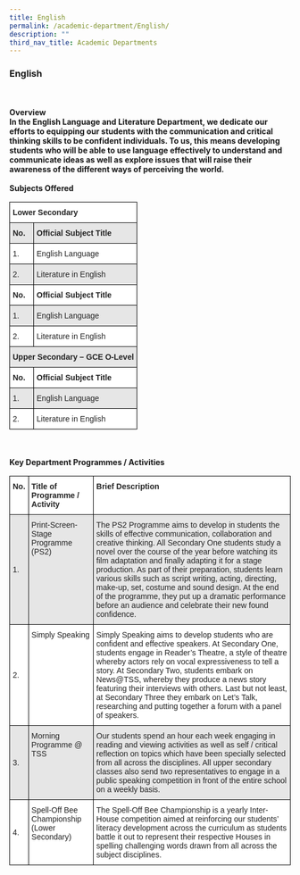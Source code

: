 ```yaml
---
title: English
permalink: /academic-department/English/
description: ""
third_nav_title: Academic Departments
---
```

### English
<br>
<br>
<b>Overview<b>
	<br>
In the English Language and Literature Department, we dedicate our efforts to equipping our students with the communication and critical thinking skills to be confident individuals. To us, this means developing students who will be able to use language effectively to understand and communicate ideas as well as explore issues that will raise their awareness of the different ways of perceiving the world.
	<br>
	<br>
	<b> Subjects Offered<b>
		<br>
		<style type="text/css">
.tg  {border-collapse:collapse;border-spacing:0;}
.tg td{border-color:black;border-style:solid;border-width:1px;font-family:Arial, sans-serif;font-size:14px;
  overflow:hidden;padding:10px 5px;word-break:normal;}
.tg th{border-color:black;border-style:solid;border-width:1px;font-family:Arial, sans-serif;font-size:14px;
  font-weight:normal;overflow:hidden;padding:10px 5px;word-break:normal;}
.tg .tg-l2bf{background-color:#FFF;color:#222;font-weight:bold;text-align:left;vertical-align:top}
.tg .tg-h5mn{background-color:#E6E6E6;color:#222;text-align:left;vertical-align:middle}
.tg .tg-rs0e{background-color:#E6E6E6;color:#222;font-weight:bold;text-align:left;vertical-align:top}
.tg .tg-1ppo{background-color:#FFF;color:#222;text-align:left;vertical-align:middle}
</style>
<table class="tg">
<thead>
  <tr>
    <th class="tg-l2bf" colspan="2"><span style="font-weight:bold">Lower Secondary</span></th>
  </tr>
</thead>
<tbody>
  <tr>
    <td class="tg-rs0e"><span style="font-weight:bold">No.</span></td>
    <td class="tg-rs0e"><span style="font-weight:bold">Official Subject Title</span></td>
  </tr>
  <tr>
    <td class="tg-1ppo">1.</td>
    <td class="tg-1ppo">English Language</td>
  </tr>
  <tr>
    <td class="tg-h5mn">2.</td>
    <td class="tg-h5mn">Literature in English</td>
  </tr>
  <tr>
    <td class="tg-l2bf"><span style="font-weight:bold">No.</span></td>
    <td class="tg-l2bf"><span style="font-weight:bold">Official Subject Title</span></td>
  </tr>
  <tr>
    <td class="tg-h5mn">1.</td>
    <td class="tg-h5mn">English Language</td>
  </tr>
  <tr>
    <td class="tg-1ppo">2.</td>
    <td class="tg-1ppo">Literature in English</td>
  </tr>
  <tr>
    <td class="tg-rs0e" colspan="2"><span style="font-weight:bold">Upper Secondary – GCE O-Level</span></td>
  </tr>
  <tr>
    <td class="tg-l2bf"><span style="font-weight:bold">No.</span></td>
    <td class="tg-l2bf"><span style="font-weight:bold">Official Subject Title</span></td>
  </tr>
  <tr>
    <td class="tg-h5mn">1.</td>
    <td class="tg-h5mn">English Language</td>
  </tr>
  <tr>
    <td class="tg-1ppo">2.</td>
    <td class="tg-1ppo">Literature in English</td>
  </tr>
</tbody>
</table>
		<br>
		<br>
		<b> Key Department Programmes / Activities </b>
		<style type="text/css">
.tg  {border-collapse:collapse;border-spacing:0;}
.tg td{border-color:black;border-style:solid;border-width:1px;font-family:Arial, sans-serif;font-size:14px;
  overflow:hidden;padding:10px 5px;word-break:normal;}
.tg th{border-color:black;border-style:solid;border-width:1px;font-family:Arial, sans-serif;font-size:14px;
  font-weight:normal;overflow:hidden;padding:10px 5px;word-break:normal;}
.tg .tg-l2bf{background-color:#FFF;color:#222;font-weight:bold;text-align:left;vertical-align:top}
.tg .tg-h5mn{background-color:#E6E6E6;color:#222;text-align:left;vertical-align:middle}
.tg .tg-xyrl{background-color:#E6E6E6;color:#222;text-align:left;vertical-align:top}
.tg .tg-1ppo{background-color:#FFF;color:#222;text-align:left;vertical-align:middle}
.tg .tg-tsok{background-color:#FFF;color:#222;text-align:left;vertical-align:top}
</style>
<table class="tg">
<thead>
  <tr>
    <th class="tg-l2bf"><span style="font-weight:bold">No.</span></th>
    <th class="tg-l2bf"><span style="font-weight:bold">Title of Programme / Activity</span></th>
    <th class="tg-l2bf"><span style="font-weight:bold">Brief Description</span></th>
  </tr>
</thead>
<tbody>
  <tr>
    <td class="tg-h5mn">1.</td>
    <td class="tg-xyrl"><span style="font-weight:400">Print-Screen-Stage Programme (PS2)</span></td>
    <td class="tg-xyrl"><span style="font-weight:400">The PS2 Programme aims to develop in students the skills of effective communication, collaboration and creative thinking. All Secondary One students study a novel over the course of the year before watching its film adaptation and finally adapting it for a stage production. As part of their preparation, students learn various skills such as script writing, acting, directing, make-up, set, costume and sound design.  At the end of the programme, they put up a dramatic performance before an audience and celebrate their new found confidence.</span></td>
  </tr>
  <tr>
    <td class="tg-1ppo">2.</td>
    <td class="tg-tsok"><span style="font-weight:400">Simply Speaking</span></td>
    <td class="tg-tsok"><span style="font-weight:400">Simply Speaking aims to develop students who are confident and effective speakers. At Secondary One, students engage in Reader’s Theatre, a style of theatre whereby actors rely on vocal expressiveness to tell a story. At Secondary Two, students embark on News@TSS, whereby they produce a news story featuring their interviews with others. Last but not least, at Secondary Three they embark on Let’s Talk, researching and putting together a forum with a panel of speakers.</span></td>
  </tr>
  <tr>
    <td class="tg-h5mn">3.</td>
    <td class="tg-xyrl"><span style="font-weight:400">Morning Programme @ TSS</span></td>
    <td class="tg-xyrl"><span style="font-weight:400">Our students spend an hour each week engaging in reading and viewing activities as well as self / critical reflection on topics which have been specially selected from all across the disciplines.</span> <span style="font-weight:bold"> </span><span style="font-weight:400">All upper secondary classes also send two representatives to engage in a public speaking competition in front of the entire school on a weekly basis.</span> <span style="font-weight:bold"> </span></td>
  </tr>
  <tr>
    <td class="tg-1ppo">4.</td>
    <td class="tg-tsok"><span style="font-weight:400">Spell-Off Bee Championship (Lower Secondary)</span></td>
    <td class="tg-tsok"><span style="font-weight:400">The Spell-Off Bee Championship is a yearly Inter-House competition aimed at reinforcing our students’ literacy development across the curriculum as students battle it out to represent their respective Houses in spelling challenging words drawn from all across the subject disciplines.</span></td>
  </tr>
</tbody>
</table>